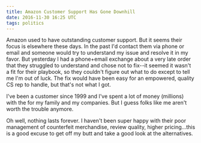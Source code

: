 ```yaml
---
title: Amazon Customer Support Has Gone Downhill
date: 2016-11-30 16:25 UTC
tags: politics
---
```


Amazon used to have outstanding customer support. But it seems their focus is elsewhere these days. In the past I'd contact them via phone or email and someone would try to understand my issue and resolve it in my favor. But yesterday I had a phone+email exchange about a very late order that they struggled to understand and chose not to fix--it seemed it wasn't a fit for their playbook, so they couldn't figure out what to do except to tell me I'm out of luck. The fix would have been easy for an empowered, quality CS rep to handle, but that's not what I got.

I've been a customer since 1999 and I've spent a lot of money (millions) with the for my family and my companies. But I guess folks like me aren't worth the trouble anymore.

Oh well, nothing lasts forever. I haven't been super happy with their poor management of counterfeit merchandise, review quality, higher pricing...this is a good excuse to get off my butt and take a good look at the alternatives.
